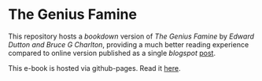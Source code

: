 # The Genius Famine

This repository hosts a *bookdown* version of *The Genius Famine* by *Edward Dutton and Bruce G Charlton*, providing a much better reading experience compared to online version published as a single *blogspot* [post](http://geniusfamine.blogspot.com/). 

This e-book is hosted via github-pages. Read it [here](https://micycle1.github.io/The-Genius-Famine/).
